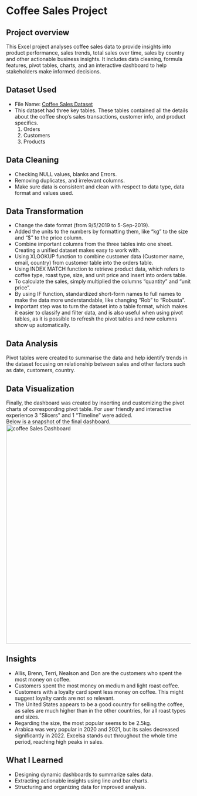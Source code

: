 # Coffee Sales Project

## Project overview
This Excel project analyses coffee sales data to provide insights into product performance, sales trends, total sales over time, sales by country and other actionable business insights. It includes data cleaning, formula features, pivot tables, charts, and an interactive dashboard to help stakeholders make informed decisions.

## Dataset Used
- File Name:  <a href="https://github.com/preetibyte/coffee-project/blob/main/Coffee%20Sales%20Raw%20Data.xlsx">Coffee Sales Dataset</a>
- This dataset had three key tables. These tables contained all the details about the coffee shop’s sales transactions, customer info, and product specifics.    
  1. Orders     
  2. Customers    
  3. Products        

## Data Cleaning 
- Checking NULL values, blanks and Errors.
- Removing duplicates, and irrelevant columns.
- Make sure data is consistent and clean with respect to data type, data format and values used.

## Data Transformation
- Change the date format (from 9/5/2019 to 5-Sep-2019). 
- Added the units to the numbers by formatting them, like “kg” to the size and “$” to the price column. 
- Combine important columns from the three tables into one sheet. Creating a unified dataset makes easy to work with.
- Using XLOOKUP function to combine customer data (Customer name, email, country) from customer table into the orders table.
- Using INDEX MATCH function to retrieve product data, which refers to coffee type, roast type, size, and unit price and insert into orders table.
- To calculate the sales, simply multiplied the columns “quantity” and “unit price”.
- By using IF function, standardized short-form names to full names to make the data more understandable, like changing “Rob” to “Robusta”.
- Important step was to turn the dataset into a table format, which makes it easier to classify and filter data, and is also useful when using pivot tables, as it is possible to refresh the pivot tables and new columns show up automatically.

## Data Analysis
Pivot tables were created to summarise the data and help identify trends in the dataset focusing on relationship between sales and other factors such as date, customers, country.

## Data Visualization
Finally, the dashboard was created by inserting and customizing the pivot charts of corresponding pivot table. For user friendly and interactive experience 3 "Slicers" and 1 “Timeline” were added.      
Below is a snapshot of the final dashboard.
<img width="1158" height="597" alt="coffee Sales Dashboard" src="https://github.com/user-attachments/assets/12a6c3ab-96d1-421a-8c52-ff431926119f" />

## Insights
-	Allis, Brenn, Terri, Nealson and Don are the customers who spent the most money on coffee.
-	Customers spent the most money on medium and light roast coffee.
-	Customers with a loyalty card spent less money on coffee. This might suggest loyalty cards are not so relevant.
-	The United States appears to be a good country for selling the coffee, as sales are much higher than in the other countries, for all roast types and sizes. 
-	Regarding the size, the most popular seems to be 2.5kg.
-	Arabica was very popular in 2020 and 2021, but its sales decreased significantly in 2022. Excelsa stands out throughout the whole time period, reaching high peaks in sales.

## What I Learned
-	Designing dynamic dashboards to summarize sales data.
-	Extracting actionable insights using line and bar charts.
-	Structuring and organizing data for improved analysis.

